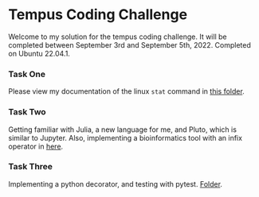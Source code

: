 <h1>Tempus Coding Challenge</h1>

Welcome to my solution for the tempus coding challenge. It will be completed between September 3rd and September 5th, 2022. Completed on Ubuntu 22.04.1.

<h3>Task One</h3>

Please view my documentation of the linux ```stat``` command in [this folder](task_one/).

<h3>Task Two</h3>

Getting familiar with Julia, a new language for me, and Pluto, which is similar to Jupyter. Also, implementing a bioinformatics tool with an infix operator in   [here](task_two/).

<h3>Task Three</h3>

Implementing a python decorator, and testing with pytest. [Folder](task_three/).